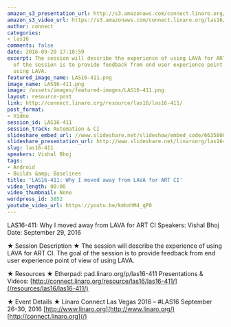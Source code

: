 ```yaml
---
amazon_s3_presentation_url: http://s3.amazonaws.com/connect.linaro.org/las16/Presentations/Thursday/LAS16-411%20-%20Why%20I%20moved%20away%20from%20LAVA%20for%20ART%20CI.pdf
amazon_s3_video_url: https://s3.amazonaws.com/connect.linaro.org/las16/Videos/Thursday/LAS16-411%20Why%20I%20moved%20away%20from%20LAVA%20for%20ART%20CI.mp4
author: connect
categories:
- las16
comments: false
date: 2016-09-20 17:10:59
excerpt: The session will describe the experience of using LAVA for ART CI. The goal
  of the session is to provide feedback from end user experience point of view of
  using LAVA.
featured_image_name: LAS16-411.png
image_name: LAS16-411.png
image: /assets/images/featured-images/LAS16-411.png
layout: resource-post
link: http://connect.linaro.org/resource/las16/las16-411/
post_format:
- Video
session_id: LAS16-411
session_track: Automation & CI
slideshare_embed_url: //www.slideshare.net/slideshow/embed_code/66358004
slideshare_presentation_url: http://www.slideshare.net/linaroorg/las16411-why-i-moved-away-from-lava-for-art-ci
slug: las16-411
speakers: Vishal Bhoj
tags:
- Android
- Builds &amp; Baselines
title: 'LAS16-411: Why I moved away from LAVA for ART CI'
video_length: 00:00
video_thumbnail: None
wordpress_id: 3852
youtube_video_url: https://youtu.be/kmbnhM4_qP0
---
```


LAS16-411: Why I moved away from LAVA for ART CI
Speakers: Vishal Bhoj
Date: September 29, 2016

★ Session Description ★
The session will describe the experience of using LAVA for ART CI. The goal of the session is to provide feedback from end user experience point of view of using LAVA.

★ Resources ★
Etherpad: pad.linaro.org/p/las16-411
Presentations & Videos: [http://connect.linaro.org/resource/las16/las16-411/](/resources/las16/las16-411/)

★ Event Details ★
Linaro Connect Las Vegas 2016 – #LAS16
September 26-30, 2016
[http://www.linaro.org](http://www.linaro.org/)
[http://connect.linaro.org](/)
